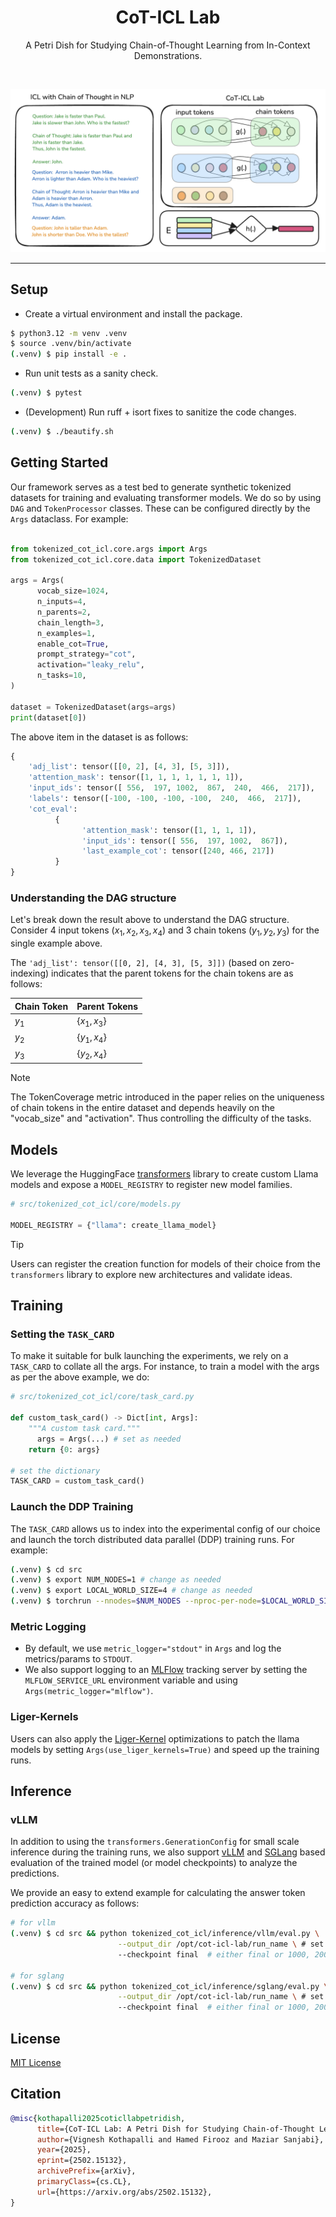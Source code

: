 <div align="center">
  <h1>CoT-ICL Lab</h1>
  <p> A Petri Dish for Studying Chain-of-Thought Learning from In-Context Demonstrations.
 </p>
</div>
<br>

![](assets/cot_icl_intro.png)

****************************************************************

## Setup

- Create a virtual environment and install the package.

```bash
$ python3.12 -m venv .venv
$ source .venv/bin/activate
(.venv) $ pip install -e .
```

- Run unit tests as a sanity check.

```bash
(.venv) $ pytest
```

- (Development) Run ruff + isort fixes to sanitize the code changes.

```bash
(.venv) $ ./beautify.sh
```

## Getting Started

Our framework serves as a test bed to generate synthetic tokenized datasets for training and evaluating transformer models. We do so by using `DAG` and `TokenProcessor` classes. These can be configured directly by the `Args` dataclass. For example:

```py

from tokenized_cot_icl.core.args import Args
from tokenized_cot_icl.core.data import TokenizedDataset

args = Args(
      vocab_size=1024,
      n_inputs=4,
      n_parents=2,
      chain_length=3,
      n_examples=1,
      enable_cot=True,
      prompt_strategy="cot",
      activation="leaky_relu",
      n_tasks=10,
)

dataset = TokenizedDataset(args=args)
print(dataset[0])
```

The above item in the dataset is as follows:

```py
{
    'adj_list': tensor([[0, 2], [4, 3], [5, 3]]),
    'attention_mask': tensor([1, 1, 1, 1, 1, 1, 1]),
    'input_ids': tensor([ 556,  197, 1002,  867,  240,  466,  217]),
    'labels': tensor([-100, -100, -100, -100,  240,  466,  217]),
    'cot_eval':
          {
                'attention_mask': tensor([1, 1, 1, 1]),
                'input_ids': tensor([ 556,  197, 1002,  867]),
                'last_example_cot': tensor([240, 466, 217])
          }
}
```

### Understanding the DAG structure

Let's break down the result above to understand the DAG structure. Consider $4$ input tokens ($x_1, x_2, x_3, x_4$) and $3$ chain tokens ($y_1, y_2, y_3$) for the single example above.

The `'adj_list': tensor([[0, 2], [4, 3], [5, 3]])` (based on zero-indexing) indicates that the parent tokens for the chain tokens are as follows:

<div align="center">

| Chain Token | Parent Tokens    |
|-------------|------------------|
| $y_1$  | $\{x_1, x_3\}$ |
| $y_2$ | $\{y_1, x_4\}$ |
| $y_3$ | $\{y_2, x_4\}$ |

</div>


>[!NOTE]
> The TokenCoverage metric introduced in the paper relies on the uniqueness of chain tokens in the entire dataset and depends heavily on the "vocab_size" and "activation". Thus controlling the difficulty of the tasks.

## Models

We leverage the HuggingFace [transformers](https://github.com/huggingface/transformers) library to create custom Llama models and expose a `MODEL_REGISTRY` to register new model families.

```py
# src/tokenized_cot_icl/core/models.py

MODEL_REGISTRY = {"llama": create_llama_model}
```

>[!TIP]
> Users can register the creation function for models of their choice from the `transformers` library to explore new architectures and validate ideas.


## Training

### Setting the `TASK_CARD`

To make it suitable for bulk launching the experiments, we rely on a `TASK_CARD` to collate all the args. For instance, to train a model with the args as per the above example, we do:

```py
# src/tokenized_cot_icl/core/task_card.py

def custom_task_card() -> Dict[int, Args]:
    """A custom task card."""
      args = Args(...) # set as needed
    return {0: args}

# set the dictionary
TASK_CARD = custom_task_card()
```

### Launch the DDP Training

The `TASK_CARD` allows us to index into the experimental config of our choice and launch the torch distributed data parallel (DDP) training runs. For example:

```bash
(.venv) $ cd src
(.venv) $ export NUM_NODES=1 # change as needed
(.venv) $ export LOCAL_WORLD_SIZE=4 # change as needed
(.venv) $ torchrun --nnodes=$NUM_NODES --nproc-per-node=$LOCAL_WORLD_SIZE -m tokenized_cot_icl.core.train --task_card_key 0
```

### Metric Logging

- By default, we use `metric_logger="stdout"` in `Args` and log the metrics/params to `STDOUT`.
- We also support logging to an [MLFlow](https://mlflow.org/docs/latest/tracking.html) tracking server by setting the `MLFLOW_SERVICE_URL` environment variable and using `Args(metric_logger="mlflow")`.

### Liger-Kernels

Users can also apply the [Liger-Kernel](https://github.com/linkedin/Liger-Kernel) optimizations to patch the llama models by setting `Args(use_liger_kernels=True)` and speed up the training runs.


## Inference

### vLLM

In addition to using the `transformers.GenerationConfig` for small scale inference during the training runs, we also support [vLLM](https://github.com/vllm-project/vllm) and [SGLang](https://github.com/sgl-project/sglang) based evaluation of the trained model (or model checkpoints) to analyze the predictions.

We provide an easy to extend example for calculating the answer token prediction accuracy as follows:

```bash
# for vllm
(.venv) $ cd src && python tokenized_cot_icl/inference/vllm/eval.py \
                        --output_dir /opt/cot-icl-lab/run_name \ # set the path
                        --checkpoint final  # either final or 1000, 2000 etc.

# for sglang
(.venv) $ cd src && python tokenized_cot_icl/inference/sglang/eval.py \
                        --output_dir /opt/cot-icl-lab/run_name \ # set the path
                        --checkpoint final  # either final or 1000, 2000 etc.
```


## License

[MIT License](LICENSE)

## Citation

```bibtex
@misc{kothapalli2025coticllabpetridish,
      title={CoT-ICL Lab: A Petri Dish for Studying Chain-of-Thought Learning from In-Context Demonstrations},
      author={Vignesh Kothapalli and Hamed Firooz and Maziar Sanjabi},
      year={2025},
      eprint={2502.15132},
      archivePrefix={arXiv},
      primaryClass={cs.CL},
      url={https://arxiv.org/abs/2502.15132},
}
```